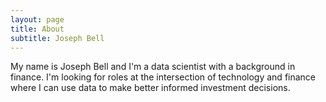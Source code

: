 ```yaml
---
layout: page
title: About
subtitle: Joseph Bell
---
```


My name is Joseph Bell and I'm a data scientist with a background in finance.  I'm looking for roles at the intersection of technology and finance where I can use data to make better informed investment decisions.  
